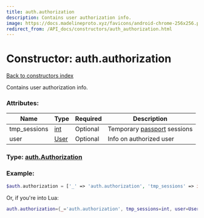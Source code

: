 ```yaml
---
title: auth.authorization
description: Contains user authorization info.
image: https://docs.madelineproto.xyz/favicons/android-chrome-256x256.png
redirect_from: /API_docs/constructors/auth_authorization.html
---
```

# Constructor: auth.authorization  
[Back to constructors index](index.md)



Contains user authorization info.

### Attributes:

| Name     |    Type       | Required | Description |
|----------|---------------|----------|-------------|
|tmp\_sessions|[int](../types/int.md) | Optional|Temporary [passport](https://core.telegram.org/passport) sessions|
|user|[User](../types/User.md) | Optional|Info on authorized user|



### Type: [auth.Authorization](../types/auth.Authorization.md)


### Example:

```php
$auth.authorization = ['_' => 'auth.authorization', 'tmp_sessions' => int, 'user' => User];
```  


Or, if you're into Lua:

```lua
auth.authorization={_='auth.authorization', tmp_sessions=int, user=User}

```


